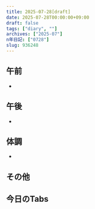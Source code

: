 ```yaml
---
title: 2025-07-28[draft]
date: 2025-07-28T00:00:00+09:00
draft: false
tags: ["diary", ""]
archives: ["2025-07"]
n年日記: ["0728"]
slug: 936248
---
```

## 午前
- 
## 午後
- 
## 体調
- 
## その他
## 今日のTabs